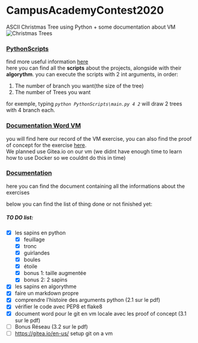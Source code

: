 # CampusAcademyContest2020
ASCII Christmas Tree using Python + some documentation about VM
![Christmas Trees](https://user-images.githubusercontent.com/35268109/102633726-1c6d1780-4151-11eb-8d8c-e03de0ffaf79.png)
### [PythonScripts](https://github.com/Craybloge/CampusAcademyContest2020/tree/main/PythonScripts)
find more useful information [here](https://github.com/Craybloge/CampusAcademyContest2020/blob/main/PythonScripts/README_main.md)  
here you can find all the **scripts** about the projects, alongside with their **algorythm**.
you can execute the  scripts with 2 int arguments, in order:
1. The number of branch you want(the size of the tree)
2. The number of Trees you want

for exemple, typing
*`python PythonScripts\main.py 4 2`*
will draw 2 trees with 4 branch each.

### [Documentation Word VM](https://github.com/Craybloge/CampusAcademyContest2020/tree/main/Documentation%20Word%20VM)
you will find here our record of the VM exercise, you can also find the proof of concept for the exercise [here](https://youtu.be/D1O2vfo7O60).  
We planned use Gitea.io on our vm (we didnt have enough time to learn how to use Docker so we couldnt do this in time)

### [Documentation](https://github.com/Craybloge/CampusAcademyContest2020/tree/main/Documentation)
here you can find the document containing all the informations about the exercises

below you can find the list of thing done or not finished yet:
##### TO DO list:
- [x] les sapins en python
  - [x] feuillage
  - [x] tronc
  - [x] guirlandes
  - [x] boules
  - [x] étoile
  - [x] bonus 1: taille augmentée
  - [X] bonus 2: 2 sapins
- [X] les sapins en algorythme
- [x] faire un markdown propre
- [x] comprendre l'histoire des arguments python (2.1 sur le pdf)
- [x] vérifier le code avec PEP8 et flake8
- [x] document word pour le git en vm locale avec les proof of concept (3.1 sur le pdf)
- [ ] Bonus Réseau (3.2 sur le pdf)
- [ ] https://gitea.io/en-us/ setup git on a vm